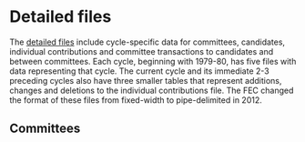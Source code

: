 Detailed files
========

The [detailed files](http://www.fec.gov/finance/disclosure/ftpdet.shtml) include cycle-specific data for committees, candidates, individual contributions and committee transactions to candidates and between committees. Each cycle, beginning with 1979-80, has five files with data representing that cycle. The current cycle and its immediate 2-3 preceding cycles also have three smaller tables that represent additions, changes and deletions to the individual contributions file. The FEC changed the format of these files from fixed-width to pipe-delimited in 2012.

Committees
---------

